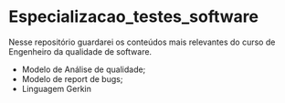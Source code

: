 # Especializacao_testes_software
Nesse repositório guardarei os conteúdos mais relevantes do curso de Engenheiro da qualidade de software.
* Modelo de Análise de qualidade;
* Modelo de report de bugs; <a href="https://github.com/sarahdfweb/especializacao_testes_software/blob/main/Bug%20Report%20-%20Modelo%20Preenchido%20(1).docx"> </a>
* Linguagem Gerkin


